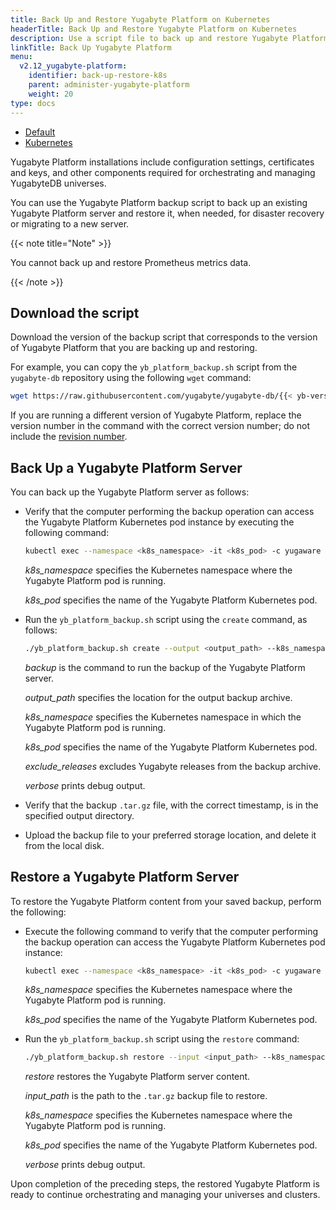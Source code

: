 ```yaml
---
title: Back Up and Restore Yugabyte Platform on Kubernetes
headerTitle: Back Up and Restore Yugabyte Platform on Kubernetes
description: Use a script file to back up and restore Yugabyte Platform on Kubernetes.
linkTitle: Back Up Yugabyte Platform
menu:
  v2.12_yugabyte-platform:
    identifier: back-up-restore-k8s
    parent: administer-yugabyte-platform
    weight: 20
type: docs
---
```


<ul class="nav nav-tabs-alt nav-tabs-yb">

  <li >
    <a href="../back-up-restore-yp" class="nav-link">
      <i class="fa-solid fa-cloud"></i>
      Default
    </a>
  </li>

  <li>
    <a href="../back-up-restore-k8s" class="nav-link active">
      <i class="fa-solid fa-cubes" aria-hidden="true"></i>
      Kubernetes
    </a>
  </li>

</ul>

Yugabyte Platform installations include configuration settings, certificates and keys, and other components required for orchestrating and managing YugabyteDB universes.

You can use the Yugabyte Platform backup script to back up an existing Yugabyte Platform server and restore it, when needed, for disaster recovery or migrating to a new server.

{{< note title="Note" >}}

You cannot back up and restore Prometheus metrics data.

{{< /note >}}

## Download the script

Download the version of the backup script that corresponds to the version of Yugabyte Platform that you are backing up and restoring.

For example, you can copy the `yb_platform_backup.sh` script from the `yugabyte-db` repository using the following `wget` command:

```sh
wget https://raw.githubusercontent.com/yugabyte/yugabyte-db/{{< yb-version version="v2.12" format="short">}}/managed/devops/bin/yb_platform_backup.sh
```

If you are running a different version of Yugabyte Platform, replace the version number in the command with the correct version number; do not include the [revision number](/preview/releases/versioning/#release-versioning-convention).

## Back Up a Yugabyte Platform Server

You can back up the Yugabyte Platform server as follows:

- Verify that the computer performing the backup operation can access the Yugabyte Platform Kubernetes pod instance by executing the following command:

  ```sh
  kubectl exec --namespace <k8s_namespace> -it <k8s_pod> -c yugaware -- cat /opt/yugabyte/yugaware/README.md
  ```

  *k8s_namespace* specifies the Kubernetes namespace where the Yugabyte Platform pod is running.

  *k8s_pod* specifies the name of the Yugabyte Platform Kubernetes pod.

- Run the `yb_platform_backup.sh` script using the `create` command, as follows:

  ```sh
  ./yb_platform_backup.sh create --output <output_path> --k8s_namespace <k8s_namespace> --k8s_pod <k8s_pod> [--exclude_releases --verbose]
  ```

  *backup* is the command to run the backup of the Yugabyte Platform server.

  *output_path* specifies the location for the output backup archive.

  *k8s_namespace* specifies the Kubernetes namespace in which the Yugabyte Platform pod is running.

  *k8s_pod* specifies the name of the Yugabyte Platform Kubernetes pod.

  *exclude_releases* excludes Yugabyte releases from the backup archive.

  *verbose* prints debug output.

- Verify that the backup `.tar.gz` file, with the correct timestamp, is in the specified output directory.

- Upload the backup file to your preferred storage location, and delete it from the local disk.

## Restore a Yugabyte Platform Server

To restore the Yugabyte Platform content from your saved backup, perform the following:

- Execute the following command to verify that the computer performing the backup operation can access the Yugabyte Platform Kubernetes pod instance:

    ```sh
    kubectl exec --namespace <k8s_namespace> -it <k8s_pod> -c yugaware -- cat /opt/yugabyte/yugaware/README.md
    ```

    *k8s_namespace* specifies the Kubernetes namespace where the Yugabyte Platform pod is running.

    *k8s_pod* specifies the name of the Yugabyte Platform Kubernetes pod.

- Run the `yb_platform_backup.sh` script using the `restore` command:

    ```sh
    ./yb_platform_backup.sh restore --input <input_path> --k8s_namespace <k8s_namespace> --k8s_pod <k8s_pod> [--verbose]
    ```

    *restore* restores the Yugabyte Platform server content.

    *input_path* is the path to the `.tar.gz` backup file to restore.

    *k8s_namespace* specifies the Kubernetes namespace where the Yugabyte Platform pod is running.

    *k8s_pod* specifies the name of the Yugabyte Platform Kubernetes pod.

    *verbose* prints debug output.

Upon completion of the preceding steps, the restored Yugabyte Platform is ready to continue orchestrating and managing your universes and clusters.

